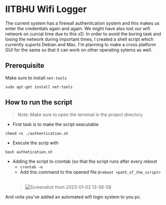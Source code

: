 # IITBHU Wifi Logger
The current system has a firewall authentication system and this makes us enter the credentials again and again. We might have also lost our wifi network on curcial time due to this xD. In order to avoid the boring task and losing the network during important times, I created a shell script which currently suports Debian and Mac. I'm planning to make a cross platform GUI for the same so that it can work on other operating sytems as well.

## Prerequisite
Make sure to install `net-tools`
```
sudo apt-get install net-tools
```
## How to run the script
> Note: Make sure to open the terminal in the project directory
- First task is to make the script executable
```
chmod +x ./authentication.sh
```
- Execute the scrip with
```
bash authetication.sh
```
- Adding the script to crontab (so that the script runs after every reboot
  - `crontab -e`
  - Add this command to the opened file `@reboot <path_of_the_script>` <br></br>
  > ![Screenshot from 2023-01-02 13-56-58](https://user-images.githubusercontent.com/76884959/210208364-8179b8fc-9be0-490a-93f4-a65090a23bc5.png)

And voila you've added an automated wifi login system to you pc.
